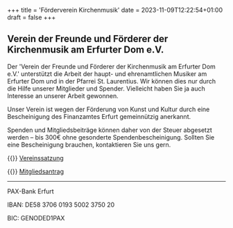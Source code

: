 +++
title = 'Förderverein Kirchenmusik'
date = 2023-11-09T12:22:54+01:00
draft = false
+++

## Verein der Freunde und Förderer der Kirchenmusik am Erfurter Dom e.V.

Der 'Verein der Freunde und Förderer der Kirchenmusik am Erfurter Dom e.V.' unterstützt die Arbeit der haupt- und ehrenamtlichen Musiker
am Erfurter Dom und in der Pfarrei St. Laurentius. Wir können dies nur durch die Hilfe unserer Mitglieder und Spender.
Vielleicht haben Sie ja auch Interesse an unserer Arbeit gewonnen.

Unser Verein ist wegen der Förderung von Kunst und Kultur durch eine Bescheinigung des Finanzamtes Erfurt gemeinnützig anerkannt.

Spenden und Mitgliedsbeiträge können daher von der Steuer abgesetzt werden – bis 300€ ohne gesonderte Spendenbescheinigung. 
Sollten Sie eine Bescheinigung brauchen, kontaktieren Sie uns gern.


{{<icon class="fa fa-file-pdf">}}&nbsp;[Vereinssatzung](documents/Mitgliedsantrag-Spendenerklaerung_V3.pdf)

{{<icon class="fa fa-pencil">}}&nbsp;[Mitgliedsantrag](documents/Mitgliedsantrag-Spendenerklaerung_V3.pdf)

----

PAX-Bank Erfurt

IBAN: DE58 3706 0193 5002 3750 20

BIC: GENODED1PAX
